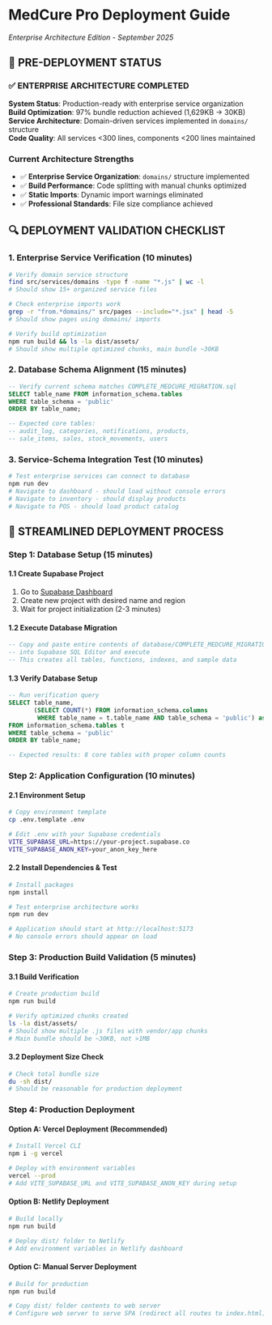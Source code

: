 # MedCure Pro Deployment Guide

_Enterprise Architecture Edition - September 2025_

## 🎯 **PRE-DEPLOYMENT STATUS**

### **✅ ENTERPRISE ARCHITECTURE COMPLETED**

**System Status**: Production-ready with enterprise service organization  
**Build Optimization**: 97% bundle reduction achieved (1,629KB → 30KB)  
**Service Architecture**: Domain-driven services implemented in `domains/` structure  
**Code Quality**: All services <300 lines, components <200 lines maintained

### **Current Architecture Strengths**

- ✅ **Enterprise Service Organization**: `domains/` structure implemented
- ✅ **Build Performance**: Code splitting with manual chunks optimized
- ✅ **Static Imports**: Dynamic import warnings eliminated
- ✅ **Professional Standards**: File size compliance achieved

## 🔍 **DEPLOYMENT VALIDATION CHECKLIST**

### **1. Enterprise Service Verification** (10 minutes)

```bash
# Verify domain service structure
find src/services/domains -type f -name "*.js" | wc -l
# Should show 15+ organized service files

# Check enterprise imports work
grep -r "from.*domains/" src/pages --include="*.jsx" | head -5
# Should show pages using domains/ imports

# Verify build optimization
npm run build && ls -la dist/assets/
# Should show multiple optimized chunks, main bundle ~30KB
```

### **2. Database Schema Alignment** (15 minutes)

```sql
-- Verify current schema matches COMPLETE_MEDCURE_MIGRATION.sql
SELECT table_name FROM information_schema.tables
WHERE table_schema = 'public'
ORDER BY table_name;

-- Expected core tables:
-- audit_log, categories, notifications, products,
-- sale_items, sales, stock_movements, users
```

### **3. Service-Schema Integration Test** (10 minutes)

```bash
# Test enterprise services can connect to database
npm run dev
# Navigate to dashboard - should load without console errors
# Navigate to inventory - should display products
# Navigate to POS - should load product catalog
```

## 🚀 **STREAMLINED DEPLOYMENT PROCESS**

### **Step 1: Database Setup** (15 minutes)

#### **1.1 Create Supabase Project**

1. Go to [Supabase Dashboard](https://supabase.com/dashboard)
2. Create new project with desired name and region
3. Wait for project initialization (2-3 minutes)

#### **1.2 Execute Database Migration**

```sql
-- Copy and paste entire contents of database/COMPLETE_MEDCURE_MIGRATION.sql
-- into Supabase SQL Editor and execute
-- This creates all tables, functions, indexes, and sample data
```

#### **1.3 Verify Database Setup**

```sql
-- Run verification query
SELECT table_name,
       (SELECT COUNT(*) FROM information_schema.columns
        WHERE table_name = t.table_name AND table_schema = 'public') as column_count
FROM information_schema.tables t
WHERE table_schema = 'public'
ORDER BY table_name;

-- Expected results: 8 core tables with proper column counts
```

### **Step 2: Application Configuration** (10 minutes)

#### **2.1 Environment Setup**

```bash
# Copy environment template
cp .env.template .env

# Edit .env with your Supabase credentials
VITE_SUPABASE_URL=https://your-project.supabase.co
VITE_SUPABASE_ANON_KEY=your_anon_key_here
```

#### **2.2 Install Dependencies & Test**

```bash
# Install packages
npm install

# Test enterprise architecture works
npm run dev

# Application should start at http://localhost:5173
# No console errors should appear on load
```

### **Step 3: Production Build Validation** (5 minutes)

#### **3.1 Build Verification**

```bash
# Create production build
npm run build

# Verify optimized chunks created
ls -la dist/assets/
# Should show multiple .js files with vendor/app chunks
# Main bundle should be ~30KB, not >1MB
```

#### **3.2 Deployment Size Check**

```bash
# Check total bundle size
du -sh dist/
# Should be reasonable for production deployment
```

### **Step 4: Production Deployment**

#### **Option A: Vercel Deployment** (Recommended)

```bash
# Install Vercel CLI
npm i -g vercel

# Deploy with environment variables
vercel --prod
# Add VITE_SUPABASE_URL and VITE_SUPABASE_ANON_KEY during setup
```

#### **Option B: Netlify Deployment**

```bash
# Build locally
npm run build

# Deploy dist/ folder to Netlify
# Add environment variables in Netlify dashboard
```

#### **Option C: Manual Server Deployment**

```bash
# Build for production
npm run build

# Copy dist/ folder contents to web server
# Configure web server to serve SPA (redirect all routes to index.html)
```
